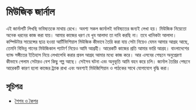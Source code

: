 #   মিউজিক জার্নাল

এই জার্নালটি লিখছি ভবিষ্যতকে মাথায় রেখে। অবশ্য সকল জার্নালই ভবিষ্যতের জন্যই লেখা হয়।
মিউজিক নিয়েতো অনেক ধরনের কাজ করা যায়। আমার কাজের ধরণ যে খুব আলাদা তা দাবি করছি না।
তবে খানিকটা আলাদা। কম্পিউটার সায়েন্সের ছাত্র হওয়া আর্টিফিশিয়াল মিউজিক কীভাবে তৈরি করা যায় সেটা নিয়েও
যেমন আমার আগ্রহ আছে, তেমনি বিভিন্ন গানের মিউজিকাল প্যাটার্ণ নিয়েও আমি আগ্রহী। আরেকটি কাজের প্রতি আমার 
ভারি আগ্রহ। বাংলাদেশের ব্যান্ড সঙ্গীতের ইতিহাস নিয়ে লেখালেখি করার প্রবল আগ্রহ আমার মধ্যে কাজ করে।
আর এসবের পেছনে অনুপ্রেরণা কীভাবে পেলাম সেটারও বেশ কিছু গল্প আছে। সেইসব ঘটনা এবং অনুভূতি আমি বহন করে চলি।
জার্নাল তৈরির পেছনে আরেকটি কারণ হলো কাজের ট্র্যাক রাখা এবং অবশ্যই মিউজিশিয়ান ও পাঠকের সাথে যোগাযোগ বৃদ্ধি করা।<br/>

##  সূচিপত্র  
*   [শৈশব ও কৈশর](https://github.com/NA-Shuvo/Writings/blob/main/music_journal/%E0%A6%B6%E0%A6%BF%E0%A6%B6%E0%A7%81%E0%A6%AC%E0%A7%87%E0%A6%B2%E0%A6%BE.md)





